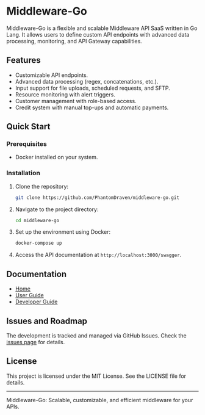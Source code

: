 # Middleware-Go

Middleware-Go is a flexible and scalable Middleware API SaaS written in Go Lang. It allows users to define custom API endpoints with advanced data processing, monitoring, and API Gateway capabilities.

## Features
- Customizable API endpoints.
- Advanced data processing (regex, concatenations, etc.).
- Input support for file uploads, scheduled requests, and SFTP.
- Resource monitoring with alert triggers.
- Customer management with role-based access.
- Credit system with manual top-ups and automatic payments.

## Quick Start

### Prerequisites
- Docker installed on your system.

### Installation
1. Clone the repository:
   ```bash
   git clone https://github.com/PhantomDraven/middleware-go.git
   ```
2. Navigate to the project directory:
   ```bash
   cd middleware-go
   ```
3. Set up the environment using Docker:
   ```bash
   docker-compose up
   ```
4. Access the API documentation at `http://localhost:3000/swagger`.

## Documentation
- [Home](https://github.com/PhantomDraven/middleware-go/wiki)
- [User Guide](https://github.com/PhantomDraven/middleware-go/wiki/User-Guide)
- [Developer Guide](https://github.com/PhantomDraven/middleware-go/wiki/Developer-Guide)

## Issues and Roadmap
The development is tracked and managed via GitHub Issues. Check the [issues page](https://github.com/PhantomDraven/middleware-go/issues) for details.

## License
This project is licensed under the MIT License. See the LICENSE file for details.

---

Middleware-Go: Scalable, customizable, and efficient middleware for your APIs.

